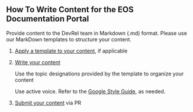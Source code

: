 ## How To Write Content for the EOS Documentation Portal
Provide content to the DevRel team in Markdown (.md) format. Please use our MarkDown templates to structure your content.

1. [Apply a template to your content](../Templates/index.md), if applicable

2. [Write your content](./How-To-Write-Content-for-the-docs-Portal.md)

   Use the topic designations provided by the template to organize your content  

   Use active voice. Refer to the [Google Style Guide](https://github.com/google/styleguide), as needed.

7. [Submit your content](./How-To-Submit-Content-to-the-docs-Portal.md) via PR
